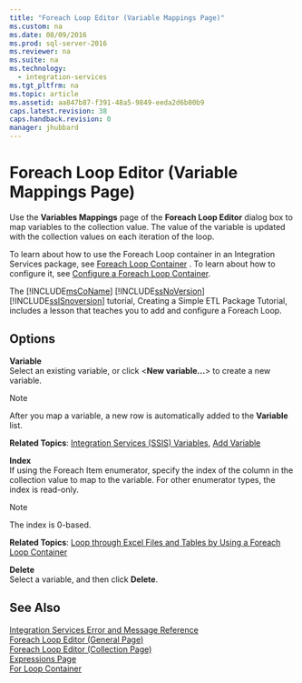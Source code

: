 ```yaml
---
title: "Foreach Loop Editor (Variable Mappings Page)"
ms.custom: na
ms.date: 08/09/2016
ms.prod: sql-server-2016
ms.reviewer: na
ms.suite: na
ms.technology: 
  - integration-services
ms.tgt_pltfrm: na
ms.topic: article
ms.assetid: aa847b87-f391-48a5-9849-eeda2d6b00b9
caps.latest.revision: 38
caps.handback.revision: 0
manager: jhubbard
---
```

# Foreach Loop Editor (Variable Mappings Page)
Use the **Variables Mappings** page of the **Foreach Loop Editor** dialog box to map variables to the collection value. The value of the variable is updated with the collection values on each iteration of the loop.  
  
 To learn about how to use the Foreach Loop container in an Integration Services package,  see [Foreach Loop Container](../../Topics/TopicNameNotContainA/Foreach-Loop-Container.md) . To learn about how to configure it, see [Configure a Foreach Loop Container](../../Topics/TopicNameContainA/Configure-a-Foreach-Loop-Container.md).  
  
 The [!INCLUDE[msCoName](../../Topics/TopicNameContainA/tokens/msCoName_md.md)] [!INCLUDE[ssNoVersion](../../Topics/TopicNameContainA/tokens/ssNoVersion_md.md)] [!INCLUDE[ssISnoversion](../../Topics/TopicNameContainA/tokens/ssISnoversion_md.md)] tutorial, Creating a Simple ETL Package Tutorial, includes a lesson that teaches you to add and configure a Foreach Loop.  
  
## Options  
 **Variable**  
 Select an existing variable, or click <**New variable...**> to create a new variable.  
  
> [!NOTE]  
>  After you map a variable, a new row is automatically added to the **Variable** list.  
  
 **Related Topics**: [Integration Services (SSIS) Variables](../../Topics/TopicNameNotContainA/Integration-Services--SSIS--Variables.md), [Add Variable](../../Topics/TopicNameNotContainA/Add-Variable.md)  
  
 **Index**  
 If using the Foreach Item enumerator, specify the index of the column in the collection value to map to the variable. For other enumerator types, the index is read-only.  
  
> [!NOTE]  
>  The index is 0-based.  
  
 **Related Topics**: [Loop through Excel Files and Tables by Using a Foreach Loop Container](../../Topics/TopicNameContainA/Loop-through-Excel-Files-and-Tables-by-Using-a-Foreach-Loop-Container.md)  
  
 **Delete**  
 Select a variable, and then click **Delete**.  
  
## See Also  
 [Integration Services Error and Message Reference](../../Topics/TopicNameNotContainA/Integration-Services-Error-and-Message-Reference.md)   
 [Foreach Loop Editor (General Page)](../../Topics/TopicNameNotContainA/Foreach-Loop-Editor--General-Page-.md)   
 [Foreach Loop Editor (Collection Page)](../../Topics/TopicNameNotContainA/Foreach-Loop-Editor--Collection-Page-.md)   
 [Expressions Page](../../Topics/TopicNameNotContainA/Expressions-Page.md)   
 [For Loop Container](../../Topics/TopicNameNotContainA/For-Loop-Container.md)